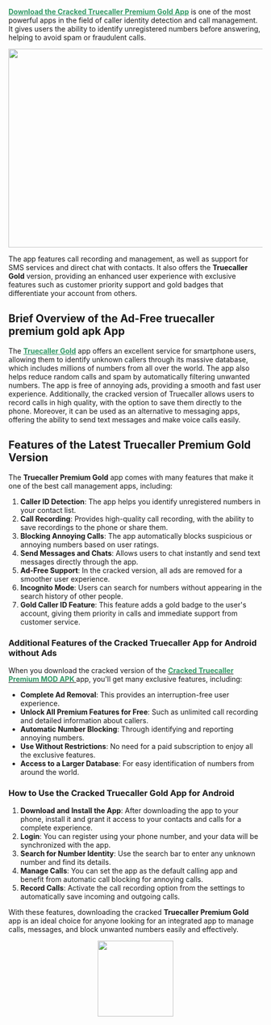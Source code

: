 <span style="color: #339966;"><a style="color: #339966;" href="https://loxmag.com/truecaller/"><strong>Download the Cracked Truecaller Premium Gold App</strong></a></span> is one of the most powerful apps in the field of caller identity detection and call management. It gives users the ability to identify unregistered numbers before answering, helping to avoid spam or fraudulent calls.

<p style="text-align: center;"><a href="https://loxmag.com/wp-content/uploads/2025/02/TrueCaller-Gold-1.jpg"><img class="aligncenter wp-image-6675 " src="https://loxmag.com/wp-content/uploads/2025/02/TrueCaller-Gold-1-1024x576.jpg" alt="" width="699" height="393" /></a></p>
The app features call recording and management, as well as support for SMS services and direct chat with contacts. It also offers the <strong>Truecaller Gold</strong> version, providing an enhanced user experience with exclusive features such as customer priority support and gold badges that differentiate your account from others.

<h2><strong>Brief Overview of the Ad-Free truecaller premium gold apk App</strong></h2> The <span style="color: #339966;"><a style="color: #339966;" href="https://loxmag.com/truecaller/"><strong>Truecaller Gold</strong></a></span> app offers an excellent service for smartphone users, allowing them to identify unknown callers through its massive database, which includes millions of numbers from all over the world. The app also helps reduce random calls and spam by automatically filtering unwanted numbers.
The app is free of annoying ads, providing a smooth and fast user experience. Additionally, the cracked version of Truecaller allows users to record calls in high quality, with the option to save them directly to the phone. Moreover, it can be used as an alternative to messaging apps, offering the ability to send text messages and make voice calls easily.

<h2><strong>Features of the Latest Truecaller Premium Gold Version</strong></h2> The <strong>Truecaller Premium Gold</strong> app comes with many features that make it one of the best call management apps, including: <ol start="1" data-spread="false"> <li><strong>Caller ID Detection</strong>: The app helps you identify unregistered numbers in your contact list.</li> <li><strong>Call Recording</strong>: Provides high-quality call recording, with the ability to save recordings to the phone or share them.</li> <li><strong>Blocking Annoying Calls</strong>: The app automatically blocks suspicious or annoying numbers based on user ratings.</li> <li><strong>Send Messages and Chats</strong>: Allows users to chat instantly and send text messages directly through the app.</li> <li><strong>Ad-Free Support</strong>: In the cracked version, all ads are removed for a smoother user experience.</li> <li><strong>Incognito Mode</strong>: Users can search for numbers without appearing in the search history of other people.</li> <li><strong>Gold Caller ID Feature</strong>: This feature adds a gold badge to the user's account, giving them priority in calls and immediate support from customer service.</li> </ol> <h3><strong>Additional Features of the Cracked Truecaller App for Android without Ads</strong></h3> When you download the cracked version of the <a href="https://loxmag.com/truecaller/"><strong><span style="color: #339966;">Cracked Truecaller Premium MOD APK </span> </strong></a> app, you'll get many exclusive features, including: <ul data-spread="false"> <li><strong>Complete Ad Removal</strong>: This provides an interruption-free user experience.</li> <li><strong>Unlock All Premium Features for Free</strong>: Such as unlimited call recording and detailed information about callers.</li> <li><strong>Automatic Number Blocking</strong>: Through identifying and reporting annoying numbers.</li> <li><strong>Use Without Restrictions</strong>: No need for a paid subscription to enjoy all the exclusive features.</li> <li><strong>Access to a Larger Database</strong>: For easy identification of numbers from around the world.</li> </ul> <h3><strong>How to Use the Cracked Truecaller Gold App for Android</strong></h3> <ol start="1" data-spread="false"> <li><strong>Download and Install the App</strong>: After downloading the app to your phone, install it and grant it access to your contacts and calls for a complete experience.</li> <li><strong>Login</strong>: You can register using your phone number, and your data will be synchronized with the app.</li> <li><strong>Search for Number Identity</strong>: Use the search bar to enter any unknown number and find its details.</li> <li><strong>Manage Calls</strong>: You can set the app as the default calling app and benefit from automatic call blocking for annoying calls.</li> <li><strong>Record Calls</strong>: Activate the call recording option from the settings to automatically save incoming and outgoing calls.</li> </ol>
With these features, downloading the cracked <strong>Truecaller Premium Gold</strong> app is an ideal choice for anyone looking for an integrated app to manage calls, messages, and block unwanted numbers easily and effectively.

<p style="text-align: center;"><a href="https://loxmag.com/truecaller/"><img class="aligncenter wp-image-6673 size-thumbnail" src="https://loxmag.com/wp-content/uploads/2025/02/55cf0c0f6097963babaee206e37772a4-removebg-preview-150x150.png" alt="" width="150" height="150" /></a></p>
